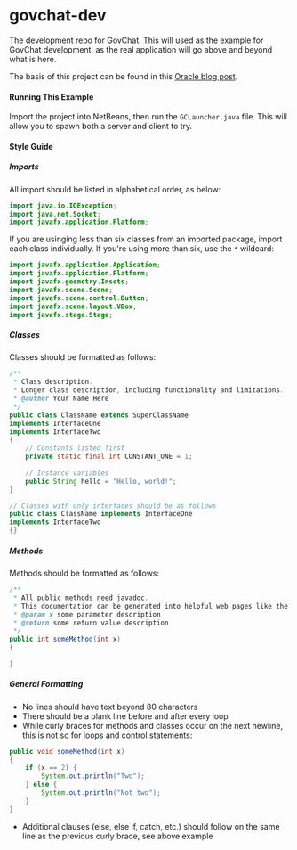 # govchat-dev

The development repo for GovChat. This will used as the example for GovChat development, as the real application will go above and beyond what is here.

The basis of this project can be found in this [Oracle blog post](https://blogs.oracle.com/jtc/entry/javafx_sockets_and_threading_lessons).

#### Running This Example
Import the project into NetBeans, then run the `GCLauncher.java` file. This will allow you to spawn both a server and client to try.

#### Style Guide

##### Imports
All import should be listed in alphabetical order, as below:

```java
import java.io.IOException;
import java.net.Socket;
import javafx.application.Platform;
```

If you are usinging less than six classes from an imported package, import each class individually. If you're using more than six, use the `*` wildcard:

```java
import javafx.application.Application;
import javafx.application.Platform;
import javafx.geometry.Insets;
import javafx.scene.Scene;
import javafx.scene.control.Button;
import javafx.scene.layout.VBox;
import javafx.stage.Stage;
```

##### Classes
Classes should be formatted as follows:

```java
/**
 * Class description.
 * Longer class description, including functionality and limitations.
 * @author Your Name Here
 */
public class ClassName extends SuperClassName
implements InterfaceOne
implements InterfaceTwo
{
    // Constants listed first
    private static final int CONSTANT_ONE = 1;
  
    // Instance variables
    public String hello = "Hello, world!";
}

// Classes with only interfaces should be as follows
public class ClassName implements InterfaceOne
implements InterfaceTwo
{}
```

##### Methods
Methods should be formatted as follows:

```java
/**
 * All public methods need javadoc.
 * This documentation can be generated into helpful web pages like the API online.
 * @param x some parameter description
 * @return some return value description
 */
public int someMethod(int x)
{
    
}
```

##### General Formatting
- No lines should have text beyond 80 characters
- There should be a blank line before and after every loop
- While curly braces for methods and classes occur on the next newline, this is not so for loops and control statements:

```java
public void someMethod(int x)
{
    if (x == 2) {
        System.out.println("Two");
    } else {
        System.out.println("Not two");
    }
}
```
- Additional clauses (else, else if, catch, etc.) should follow on the same line as the previous curly brace, see above example
